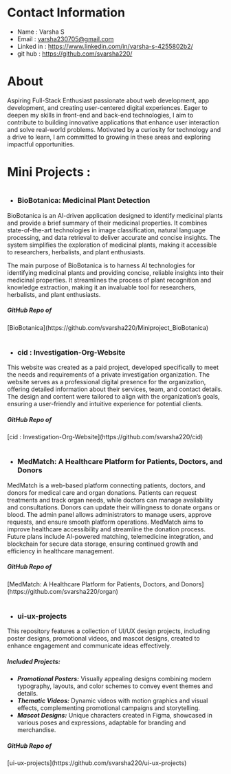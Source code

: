 # Contact Information

* Name : Varsha S
* Email : varsha230705@gmail.com
* Linked in : https://www.linkedin.com/in/varsha-s-4255802b2/
* git hub : https://github.com/svarsha220/

# About 

Aspiring Full-Stack Enthusiast passionate about web development, app development, and creating user-centered digital experiences. Eager to deepen my skills in front-end and back-end technologies, I aim to contribute to building innovative applications that enhance user interaction and solve real-world problems. Motivated by a curiosity for technology and a drive to learn, I am committed to growing in these areas and exploring impactful opportunities.

# Mini Projects :
* # <h3>BioBotanica: Medicinal Plant Detection</h3>

BioBotanica is an AI-driven application designed to identify medicinal plants and provide a brief summary of their medicinal properties. It combines state-of-the-art technologies in image classification, natural language processing, and data retrieval to deliver accurate and concise insights. The system simplifies the exploration of medicinal plants, making it accessible to researchers, herbalists, and plant enthusiasts.

The main purpose of BioBotanica is to harness AI technologies for identifying medicinal plants and providing concise, reliable insights into their medicinal properties. It streamlines the process of plant recognition and knowledge extraction, making it an invaluable tool for researchers, herbalists, and plant enthusiasts.

<h5>GitHub Repo of </h5>[BioBotanica](https://github.com/svarsha220/Miniproject_BioBotanica)

* # <h3>cid : Investigation-Org-Website</h3>

This website was created as a paid project, developed specifically to meet the needs and requirements of a private investigation organization. The website serves as a professional digital presence for the organization, offering detailed information about their services, team, and contact details. The design and content were tailored to align with the organization’s goals, ensuring a user-friendly and intuitive experience for potential clients.

<h5>GitHub Repo of </h5>[cid : Investigation-Org-Website](https://github.com/svarsha220/cid)

* # <h3>MedMatch: A Healthcare Platform for Patients, Doctors, and Donors</h3>

MedMatch is a web-based platform connecting patients, doctors, and donors for medical care and organ donations. Patients can request treatments and track organ needs, while doctors can manage availability and consultations. Donors can update their willingness to donate organs or blood. The admin panel allows administrators to manage users, approve requests, and ensure smooth platform operations. MedMatch aims to improve healthcare accessibility and streamline the donation process. Future plans include AI-powered matching, telemedicine integration, and blockchain for secure data storage, ensuring continued growth and efficiency in healthcare management.

<h5>GitHub Repo of </h5>[MedMatch: A Healthcare Platform for Patients, Doctors, and Donors](https://github.com/svarsha220/organ)

* # <h3>ui-ux-projects</h3>

This repository features a collection of UI/UX design projects, including poster designs, promotional videos, and mascot designs, created to enhance engagement and communicate ideas effectively.

<h5>Included Projects:</h5>

* ***Promotional Posters:*** Visually appealing designs combining modern typography, layouts, and color schemes to convey event themes and details.
* ***Thematic Videos:*** Dynamic videos with motion graphics and visual effects, complementing promotional campaigns and storytelling.
* ***Mascot Designs:*** Unique characters created in Figma, showcased in various poses and expressions, adaptable for branding and merchandise.

<h5>GitHub Repo of </h5>[ui-ux-projects](https://github.com/svarsha220/ui-ux-projects)
